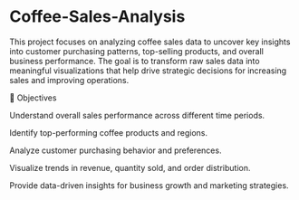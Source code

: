 # Coffee-Sales-Analysis

This project focuses on analyzing coffee sales data to uncover key insights into customer purchasing patterns, top-selling products, and overall business performance. The goal is to transform raw sales data into meaningful visualizations that help drive strategic decisions for increasing sales and improving operations.

🎯 Objectives

Understand overall sales performance across different time periods.

Identify top-performing coffee products and regions.

Analyze customer purchasing behavior and preferences.

Visualize trends in revenue, quantity sold, and order distribution.

Provide data-driven insights for business growth and marketing strategies.
